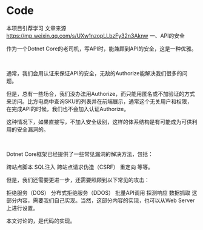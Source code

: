 # Code
本项目引荐学习 文章来源 https://mp.weixin.qq.com/s/UXw1nzopLLbzFy32n3Aknw
一、API的安全

作为一个Dotnet Core的老司机，写API时，能兼顾到API的安全，这是一种优雅。

 

通常，我们会用认证来保证API的安全，无敌的Authorize能解决我们很多的问题。

但是，总有一些场合，我们没办法用Authorize，而只能用匿名或不加验证的方式来访问。比方电商中查询SKU的列表并在前端展示，通常这个无关用户和权限，在完成API的时候，我们也不会加入认证Authorize。

这种情况下，如果直接写，不加入安全级别，这样的体系结构是有可能成为可供利用的安全漏洞的。

 

Dotnet Core框架已经提供了一些常见漏洞的解决方法，包括：

跨站点脚本
SQL注入
跨站点请求伪造（CSRF）
重定向
等等。

但是，我们还需要更进一步，还需要照顾到以下常见的攻击：

拒绝服务（DOS）
分布式拒绝服务（DDOS）
批量API调用
探测响应
数据抓取
这部分内容，需要我们自己实现。当然，这部分内容的实现，也可以从Web Server上进行设置。

本文讨论的，是代码的实现。
